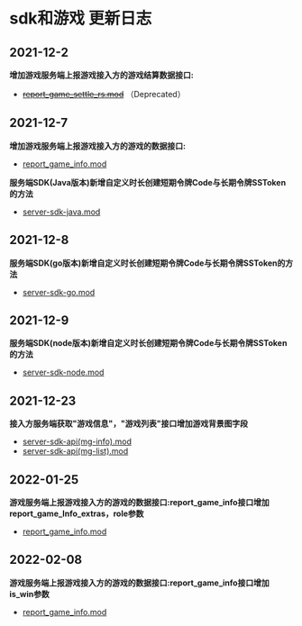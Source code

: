 # sdk和游戏 更新日志

## 2021-12-2
**增加游戏服务端上报游戏接入方的游戏结算数据接口:**
- ~~[report_game_settle_rs.mod](./HttpsCallback/report_game_settle_rs.md)~~ （Deprecated）

## 2021-12-7
**增加游戏服务端上报游戏接入方的游戏的数据接口:**
- [report_game_info.mod](./HttpsCallback/report_game_info.md)

**服务端SDK(Java版本)新增自定义时长创建短期令牌Code与长期令牌SSToken的方法**
- [server-sdk-java.mod](SDK/SudMGPAuth-Java.md)

## 2021-12-8
**服务端SDK(go版本)新增自定义时长创建短期令牌Code与长期令牌SSToken的方法**
- [server-sdk-go.mod](SDK/SudMGPAuth-Go.md)

## 2021-12-9
**服务端SDK(node版本)新增自定义时长创建短期令牌Code与长期令牌SSToken的方法**
- [server-sdk-node.mod](SDK/SudMGPAuth-Node.md)

## 2021-12-23
**接入方服务端获取"游戏信息"，"游戏列表"接口增加游戏背景图字段**
- [server-sdk-api(mg-info).mod](API/Obtain%20game%20information.md)
- [server-sdk-api(mg-list).mod](API/Obtain%20the%20game%20list.md)

## 2022-01-25
**游戏服务端上报游戏接入方的游戏的数据接口:report_game_info接口增加report_game_Info_extras，role参数**
- [report_game_info.mod](./HttpsCallback/report_game_info.md)

## 2022-02-08
**游戏服务端上报游戏接入方的游戏的数据接口:report_game_info接口增加 is_win参数**
- [report_game_info.mod](./HttpsCallback/report_game_info.md)

